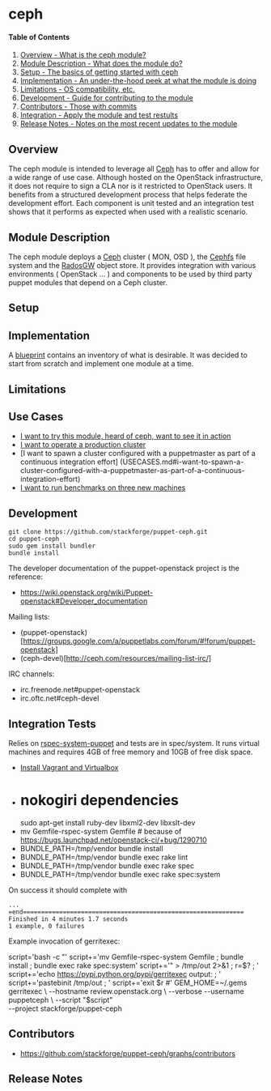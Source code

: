 ceph
====

#### Table of Contents

1. [Overview - What is the ceph module?](#overview)
2. [Module Description - What does the module do?](#module-description)
3. [Setup - The basics of getting started with ceph](#setup)
4. [Implementation - An under-the-hood peek at what the module is doing](#implementation)
5. [Limitations - OS compatibility, etc.](#limitations)
6. [Development - Guide for contributing to the module](#development)
7. [Contributors - Those with commits](#contributors)
7. [Integration - Apply the module and test restults](#integration-tests)
8. [Release Notes - Notes on the most recent updates to the module](#release-notes)

Overview
--------

The ceph module is intended to leverage all [Ceph](http://ceph.com/) has to offer and allow for a wide range of use case. Although hosted on the OpenStack infrastructure, it does not require to sign a CLA nor is it restricted to OpenStack users. It benefits from a structured development process that helps federate the development effort. Each component is unit tested and an integration test shows that it performs as expected when used with a realistic scenario.

Module Description
------------------

The ceph module deploys a [Ceph](http://ceph.com/) cluster ( MON, OSD ), the [Cephfs](http://ceph.com/docs/next/cephfs/) file system and the [RadosGW](http://ceph.com/docs/next/radosgw/) object store. It provides integration with various environments ( OpenStack ... ) and components to be used by third party puppet modules that depend on a Ceph cluster.

Setup
-----

Implementation
--------------

A [blueprint](https://wiki.openstack.org/wiki/Puppet-openstack/ceph-blueprint) contains an inventory of what is desirable. It was decided to start from scratch and implement one module at a time.

Limitations
-----------

Use Cases
---------

* [I want to try this module, heard of ceph, want to see it in action](USECASES.md#i-want-to-try-this-module,-heard-of-ceph,-want-to-see-it-in-action)
* [I want to operate a production cluster](USECASES.md#i-want-to-operate-a-production-cluster)
* [I want to spawn a cluster configured with a puppetmaster as part of a continuous integration effort] (USECASES.md#i-want-to-spawn-a-cluster-configured-with-a-puppetmaster-as-part-of-a-continuous-integration-effort)
* [I want to run benchmarks on three new machines](USECASES.md#i-want-to-run-benchmarks-on-three-new-machines)

Development
-----------

    git clone https://github.com/stackforge/puppet-ceph.git
    cd puppet-ceph
    sudo gem install bundler
    bundle install

The developer documentation of the puppet-openstack project is the reference:

* https://wiki.openstack.org/wiki/Puppet-openstack#Developer_documentation

Mailing lists:

* (puppet-openstack)[https://groups.google.com/a/puppetlabs.com/forum/#!forum/puppet-openstack]
* (ceph-devel)[http://ceph.com/resources/mailing-list-irc/]

IRC channels:

* irc.freenode.net#puppet-openstack
* irc.oftc.net#ceph-devel

Integration Tests
-----------------

Relies on
[rspec-system-puppet](https://github.com/puppetlabs/rspec-system-puppet)
and tests are in spec/system. It runs virtual machines and requires
4GB of free memory and 10GB of free disk space.

* [Install Vagrant and Virtualbox](http://docs-v1.vagrantup.com/v1/docs/getting-started/)
* # nokogiri dependencies
  sudo apt-get install ruby-dev libxml2-dev libxslt-dev
* mv Gemfile-rspec-system Gemfile # because of https://bugs.launchpad.net/openstack-ci/+bug/1290710
* BUNDLE_PATH=/tmp/vendor bundle install
* BUNDLE_PATH=/tmp/vendor bundle exec rake lint
* BUNDLE_PATH=/tmp/vendor bundle exec rake spec
* BUNDLE_PATH=/tmp/vendor bundle exec rake spec:system

On success it should complete with

    ...
    =end=============================================================
    Finished in 4 minutes 1.7 seconds
    1 example, 0 failures

Example invocation of gerritexec:

script='bash -c "'
script+='mv Gemfile-rspec-system Gemfile ; bundle install ; bundle exec rake spec:system'
script+='" > /tmp/out 2>&1 ; r=$? ; '
script+='echo https://pypi.python.org/pypi/gerritexec output: ; '
script+='pastebinit /tmp/out ; '
script+='exit $r #'
GEM_HOME=~/.gems gerritexec \
   --hostname review.openstack.org \
   --verbose --username puppetceph \
   --script "$script" \
   --project stackforge/puppet-ceph

Contributors
------------

* https://github.com/stackforge/puppet-ceph/graphs/contributors

Release Notes
-------------
